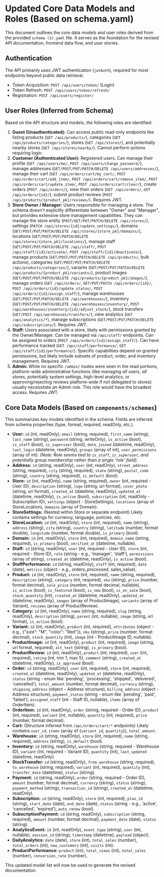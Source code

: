# Updated Core Data Models and Roles (Based on schema.yaml)

This document outlines the core data models and user roles derived from the provided `schema (3).yaml` file. It serves as the foundation for the revised API documentation, frontend data flow, and user stories.

## Authentication

The API primarily uses JWT authentication (`jwtAuth`), required for most endpoints beyond public data retrieval.

*   Token Acquisition: `POST /api/users/token/` (Login)
*   Token Refresh: `POST /api/users/token/refresh/`
*   Registration: `POST /api/users/register/`

## User Roles (Inferred from Schema)

Based on the API structure and models, the following roles are identified:

1.  **Guest (Unauthenticated):** Can access public read-only endpoints like listing products (`GET /api/products/`), categories (`GET /api/products/categories/`), stores (`GET /api/stores/`), and potentially nearby stores (`GET /api/stores/nearby/`). Cannot perform actions requiring login.
2.  **Customer (Authenticated User):** Registered users. Can manage their profile (`GET /api/users/me/`, `POST /api/users/change_password/`), manage addresses (`GET/POST/PUT/PATCH/DELETE /api/users/addresses/`), manage their cart (`GET /api/orders/cart/my_cart/`, `POST /api/orders/cart/add_item/`, `POST /api/orders/cart/remove_item/`, `POST /api/orders/cart/update_item/`, `POST /api/orders/cart/clear/`), create orders (`POST /api/orders/`), view their orders (`GET /api/orders/`, `GET /api/orders/{id}/`), submit product reviews (`POST /api/products/{product_pk}/reviews/`). Requires JWT.
3.  **Store Owner / Manager:** Users responsible for managing a store. The schema doesn't explicitly differentiate between "Owner" and "Manager", but provides extensive store management capabilities. They can manage the store entity (`POST/GET/PUT/PATCH/DELETE /api/stores/`), settings (`PATCH /api/stores/{id}/update_settings/`), domains (`GET/POST/PUT/PATCH/DELETE /api/stores/{store_pk}/domains/`), locations (`GET/POST/PUT/PATCH/DELETE /api/stores/{store_pk}/locations/`), manage staff (`GET/POST/PUT/PATCH/DELETE /api/staff/`, `POST /api/staff/{id}/activate/`, `POST /api/staff/{id}/deactivate/`), manage products (`GET/POST/PUT/PATCH/DELETE /api/products/`, bulk actions), categories (`GET/POST/PUT/PATCH/DELETE /api/products/categories/`), variants (`GET/POST/PUT/PATCH/DELETE /api/products/{product_pk}/variants/`), product images (`GET/POST/PUT/PATCH/DELETE /api/products/{product_pk}/images/`), manage orders (`GET /api/orders/`, `GET/PUT/PATCH /api/orders/{id}/`, `POST /api/orders/{id}/update_status/`, `POST /api/orders/{id}/assign_staff/`), manage warehouses (`GET/POST/PUT/PATCH/DELETE /api/warehouses/`), inventory (`GET/POST/PUT/PATCH/DELETE /api/warehouses/inventory/`, `POST /api/warehouses/inventory/{id}/adjust_stock/`), stock transfers (`GET/POST /api/warehouses/transfers/`), view analytics (`GET /api/analytics/*`), manage subscriptions (`GET/POST/PUT/PATCH/DELETE /api/subscriptions/`). Requires JWT.
4.  **Staff:** Users associated with a store, likely with permissions granted by the Owner/Manager. Can be managed via `/api/staff/` endpoints. Can be assigned to orders (`POST /api/orders/{id}/assign_staff/`). Can have performance tracked (`GET /api/staff/performance/`, `GET /api/staff/{id}/performance/`). Specific capabilities depend on granted permissions, but likely include subsets of product, order, and inventory management. Requires JWT.
5.  **Admin:** While no specific `/admin/` routes were seen in the read portions, platform-wide administrative functions (like managing *all* users, *all* stores, potentially system settings, high-level analytics, or approving/rejecting reviews platform-wide if not delegated to stores) usually necessitate an Admin role. This role would have the broadest access. Requires JWT.

## Core Data Models (Based on `components/schemas`)

This summarizes key models identified in the schema. Fields are inferred from schema properties (type, format, required, readOnly, etc.).

*   **User:** `id` (int, readOnly), `email` (string, required), `first_name` (string), `last_name` (string), `password` (string, writeOnly), `is_active` (bool), `is_staff` (bool), `is_superuser` (bool), `date_joined` (datetime, readOnly), `last_login` (datetime, readOnly), `groups` (array of int), `user_permissions` (array of int). *(Note: Role seems tied to `is_staff`, `is_superuser`, and potentially group membership rather than a single 'role' field)*.
*   **Address:** `id` (string, readOnly), `user` (int, readOnly), `street_address` (string, required), `city` (string, required), `state` (string), `postal_code` (string), `country` (string, required), `is_default` (bool).
*   **Store:** `id` (int, readOnly), `name` (string, required), `owner` (int, required - User ID), `description` (string), `logo` (string, uri format), `cover_photo` (string, uri format), `created_at` (datetime, readOnly), `updated_at` (datetime, readOnly), `is_active` (bool), `subscription` (int, readOnly - Subscription ID), `settings` (object - StoreSettings), `locations` (array of StoreLocation), `domains` (array of Domain).
*   **StoreSettings:** (Nested within Store or separate endpoint) Likely contains settings for currency, language, policies, etc.
*   **StoreLocation:** `id` (int, readOnly), `store` (int, required), `name` (string), `address` (string), `city` (string), `country` (string), `latitude` (number, format double), `longitude` (number, format double), `is_primary` (bool).
*   **Domain:** `id` (int, readOnly), `store` (int, required), `domain_name` (string, required), `is_primary` (bool), `verified_at` (datetime, nullable).
*   **Staff:** `id` (string, readOnly), `user` (int, required - User ID), `store` (int, required - Store ID), `role` (string - e.g., 'manager', 'staff'), `permissions` (array of string), `created_at` (datetime, readOnly), `is_active` (bool).
*   **StaffPerformance:** `id` (string, readOnly), `staff` (int, required), `date` (date), `metrics` (object - e.g., orders_processed, sales_value).
*   **Product:** `id` (int, readOnly), `store` (int, required), `name` (string, required), `description` (string), `category` (int, required), `sku` (string), `price` (number, format decimal), `sale_price` (number, format decimal, nullable), `is_active` (bool), `is_featured` (bool), `is_new` (bool), `is_on_sale` (bool), `stock_quantity` (int), `created_at` (datetime, readOnly), `updated_at` (datetime, readOnly), `images` (array of ProductImage), `variants` (array of Variant), `reviews` (array of ProductReview).
*   **Category:** `id` (int, readOnly), `name` (string, required), `slug` (string, readOnly), `description` (string), `parent` (int, nullable), `image` (string, uri format), `is_active` (bool).
*   **Variant:** `id` (int, readOnly), `product` (int, required), `attributes` (object - e.g., {"size": "M", "color": "Red"}), `sku` (string), `price` (number, format decimal), `stock_quantity` (int), `image` (int - ProductImage ID, nullable).
*   **ProductImage:** `id` (int, readOnly), `product` (int, required), `image` (string, uri format, required), `alt_text` (string), `is_primary` (bool).
*   **ProductReview:** `id` (int, readOnly), `product` (int, required), `user` (int, required), `rating` (int, min 1, max 5), `comment` (string), `created_at` (datetime, readOnly), `is_approved` (bool).
*   **Order:** `id` (string, readOnly), `user` (int, required), `store` (int, required), `created_at` (datetime, readOnly), `updated_at` (datetime, readOnly), `status` (string - enum like 'pending', 'processing', 'shipped', 'delivered', 'cancelled'), `total_amount` (number, format decimal), `currency` (string), `shipping_address` (object - Address structure), `billing_address` (object - Address structure), `payment_status` (string - enum like 'pending', 'paid', 'failed'), `assigned_staff` (int - Staff ID, nullable), `items` (array of OrderItem).
*   **OrderItem:** `id` (int, readOnly), `order` (string, required - Order ID), `product` (int, required), `variant` (int, nullable), `quantity` (int, required), `price` (number, format decimal).
*   **Cart:** (Structure inferred from `/api/orders/cart/*` endpoints) Likely contains `user_id`, `items` (array of {`variant_id`, `quantity`}), `total_amount`.
*   **Warehouse:** `id` (string, readOnly), `store` (int, required), `name` (string, required), `address` (string), `is_default` (bool).
*   **Inventory:** `id` (string, readOnly), `warehouse` (string, required - Warehouse ID), `variant` (int, required - Variant ID), `quantity` (int), `last_updated` (datetime, readOnly).
*   **StockTransfer:** `id` (string, readOnly), `from_warehouse` (string, required), `to_warehouse` (string, required), `variant` (int, required), `quantity` (int), `transfer_date` (datetime), `status` (string).
*   **Payment:** `id` (string, readOnly), `order` (string, required - Order ID), `amount` (number, format decimal), `currency` (string), `status` (string), `payment_method` (string), `transaction_id` (string), `created_at` (datetime, readOnly).
*   **Subscription:** `id` (string, readOnly), `store` (int, required), `plan_id` (string), `start_date` (date), `end_date` (date), `status` (string - e.g., 'active', 'cancelled', 'expired'), `auto_renew` (bool).
*   **SubscriptionPayment:** `id` (string, readOnly), `subscription` (string, required), `amount` (number, format decimal), `payment_date` (date), `status` (string).
*   **AnalyticsEvent:** `id` (int, readOnly), `event_type` (string), `user` (int, nullable), `session_id` (string), `timestamp` (datetime), `payload` (object).
*   **DailyAnalytics:** `date` (date), `store` (int), `total_sales` (number), `total_orders` (int), `new_customers` (int), `visits` (int).
*   **ProductPerformance:** `product` (int), `total_views` (int), `total_sales` (number), `conversion_rate` (number).

This updated model list will now be used to generate the revised documentation.

